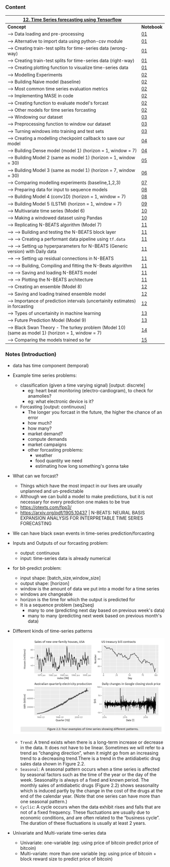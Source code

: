 ### Content

| <u>**12. Time Series forecasting using Tensorflow**</u>  ||
|---------|----------|
| **Concept** | **Notebook** |
|--> Data loading and pre-processing|[01](01_time_series_using_tensorflow.ipynb)|
|--> Alternative to import data using python-csv module |[01](01_time_series_using_tensorflow.ipynb)|
|--> Creating train-test splits for time-series data (wrong-way)|[01](01_time_series_using_tensorflow.ipynb)|
|--> Creating train-test splits for time-series data (right-way)|[01](01_time_series_using_tensorflow.ipynb)|
|--> Creating plotting function to visualize time-series data |[01](01_time_series_using_tensorflow.ipynb)|
|--> Modelling Experiments |[02](02_time_series_using_tensorflow.ipynb)|
|--> Building Naive model (baseline) |[02](02_time_series_using_tensorflow.ipynb)|
|--> Most common time series evaluation metrics |[02](02_time_series_using_tensorflow.ipynb)|
|--> Implementing MASE in code |[02](02_time_series_using_tensorflow.ipynb)|
|--> Creating function to evaluate model's forcast |[02](02_time_series_using_tensorflow.ipynb)|
|--> Other models for time series forcasting|[02](02_time_series_using_tensorflow.ipynb)|
|--> Windowing our dataset|[03](03_time_series_using_tensorflow.ipynb)|
|--> Preprocessing function to window our dataset|[03](03_time_series_using_tensorflow.ipynb)|
|--> Turning windows into training and test sets|[03](03_time_series_using_tensorflow.ipynb)|
|--> Creating a modelling checkpoint callback to save our model|[04](04_time_series_using_tensorflow.ipynb)|
|--> Building Dense model (model 1) (horizon = 1, window = 7)|[04](04_time_series_using_tensorflow.ipynb)|
|--> Building Model 2 (same as model 1) (horizon = 1, window = 30)|[05](05_time_series_using_tensorflow.ipynb)|
|--> Building Model 3 (same as model 1) (horizon = 7, window = 30)|[06](06_time_series_using_tensorflow.ipynb)|
|--> Comparing modelling experiments (baseline,1,2,3)|[07](07_time_series_using_tensorflow.ipynb)|
|--> Preparing data for input to sequence models |[08](08_time_series_using_tensorflow.ipynb)|
|--> Building Model 4 (conv1D) (horizon = 1, window = 7)|[08](08_time_series_using_tensorflow.ipynb)|
|--> Building Model 5 (LSTM) (horizon = 1, window = 7)|[09](09_time_series_using_tensorflow.ipynb)|
|--> Multivariate time series (Model 6)|[10](10_time_series_using_tensorflow.ipynb)|
|--> Making a windowed dataset using Pandas|[10](10_time_series_using_tensorflow.ipynb)|
|--> Replicating N-BEATS algorithm (Model 7)|[11](11_time_series_using_tensorflow.ipynb)|
|--> --> Building and testing the N-BEATS block layer|[11](11_time_series_using_tensorflow.ipynb)|
|--> --> Creating a performant data pipeline using `tf.data` |[11](11_time_series_using_tensorflow.ipynb)|
|--> --> Setting up hyperparameters for N-BEATS (Generic version) with Daily data |[11](11_time_series_using_tensorflow.ipynb)|
|--> --> Setting up residual connections in N-BEATS |[11](11_time_series_using_tensorflow.ipynb)|
|--> --> Building, Compiling and fitting the N-Beats algorithm |[11](11_time_series_using_tensorflow.ipynb)|
|--> --> Saving and loading N-BEATS model |[11](11_time_series_using_tensorflow.ipynb)|
|--> --> Plotting the N-BEATS architecture  |[11](11_time_series_using_tensorflow.ipynb)|
|--> Creating an ensemble (Model 8) |[12](12_time_series_using_tensorflow.ipynb)|
|--> Saving and loading trained ensemble model |[12](12_time_series_using_tensorflow.ipynb)|
|--> Importance of prediction intervals (uncertainity estimates) in forcasting |[12](12_time_series_using_tensorflow.ipynb)|
|--> Types of uncertainity in machine learning |[13](13_time_series_using_tensorflow.ipynb)|
|--> Future Prediction Model (Model 9)|[13](13_time_series_using_tensorflow.ipynb)|
|--> Black Swan Theory - The turkey problem (Model 10) (same as model 1) (horizon = 1, window = 7) |[14](14_time_series_using_tensorflow.ipynb)|
|--> Comparing the models trained so far |[15](15_time_series_using_tensorflow.ipynb)|
 

### Notes (Introduction)
* data has time component (temporal)
* Example time series problems:
  * classification (given a time varying signal) [output: discrete]
    * eg: heart beat monitoring (electro-cardiogram), to check for anamolies?
    * eg: what electronic device is it?
  * Forcasting [output: continuous]
    * The longer you forcast in the future, the higher the chance of an error
    * how much?
    * how many?
    * market demand?
    * compute demands
    * market campaigns
    * other forcasting problems:
      * weather
      * food quantity we need
      * estimating how long something's gonna take
* What can we forcast?
  * Things which have the most impact in our lives are usually unplanned and un-predictable
  * Although we can build a model to make predictions, but it is not necessary for every prediction one makes to be true
  * https://otexts.com/fpp3/
  * https://arxiv.org/pdf/1905.10437 | N-BEATS: NEURAL BASIS EXPANSION ANALYSIS FOR
INTERPRETABLE TIME SERIES FORECASTING
* We can have black swan events in time-series prediction/forcasting
* Inputs and Outputs of our forcasting problem:
  * output: continuous
  * input: time-series data is already numerical
* for bit-predict problem:
  * input shape: [batch_size,window_size]
  * output shape: [horizon]
  * window is the amount of data we put into a model for a time series
  * windows are changeable
  * horizon is the time for which the output is predicted for
  * It is a sequence problem (seq2seq)
    * many to one (predicting next day based on previous week's data)
    * many to many (predicting next week based on previous month's data)
* Different kinds of time-series patterns
  
  <img src ='time_series_patterns.png'></img>
  * `Trend`: A trend exists when there is a long-term increase or decrease in the data. It does not have to be linear. Sometimes we will refer to a trend as “changing direction”, when it might go from an increasing trend to a decreasing trend.There is a trend in the antidiabetic drug sales data shown in Figure 2.2.
  * `Seasonal`: A seasonal pattern occurs when a time series is affected by seasonal factors such as the time of the year or the day of the week. Seasonality is always of a fixed and known period. The monthly sales of antidiabetic drugs (Figure 2.2) shows seasonality which is induced partly by the change in the cost of the drugs at the end of the calendar year. (Note that one series can have more than one seasonal pattern.)
  * `Cyclic`: A cycle occurs when the data exhibit rises and falls that are not of a fixed frequency. These fluctuations are usually due to economic conditions, and are often related to the “business cycle”. The duration of these fluctuations is usually at least 2 years.
  
* Univariate and Multi-variate time-series data
  * Univariate: one-variable (eg: using price of bitcoin predict price of bitcoin)
  * Multi-variate: more than one variable (eg: using price of bitcoin + block reward size to predict price of bitcoin)

    
